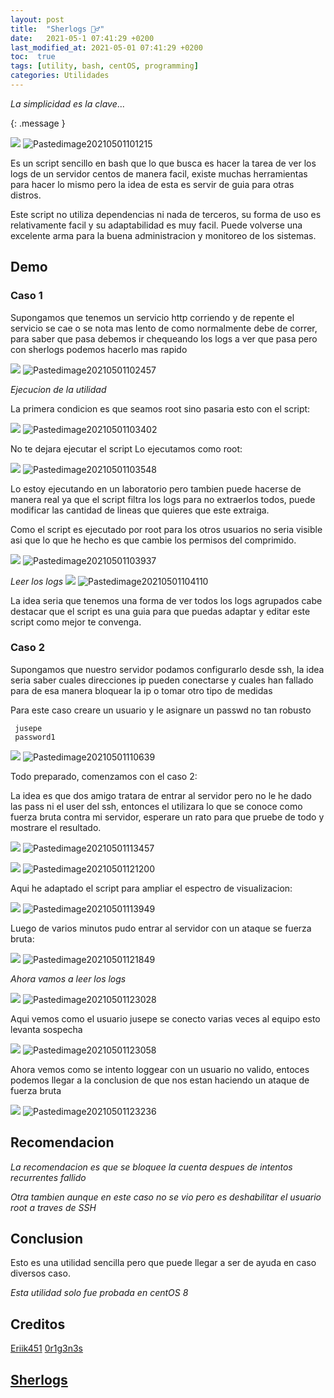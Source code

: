 ```yaml
---
layout: post
title:  "Sherlogs 🕵️‍♂️"
date:   2021-05-1 07:41:29 +0200
last_modified_at: 2021-05-01 07:41:29 +0200
toc:  true
tags: [utility, bash, centOS, programming]
categories: Utilidades
---
```


*La simplicidad es la clave*...

{: .message }


![](/images_blog/img_sherlogs/Pastedimage20210501101215.png) 
![Pastedimage20210501101215](https://user-images.githubusercontent.com/76759292/127757567-04e353de-6fa8-4808-bd57-30b4c1c1856a.png)


Es un script sencillo en bash que lo que busca es hacer la tarea de ver los logs de un servidor centos de manera facil, existe muchas herramientas para hacer lo mismo pero la idea de esta es servir de guia para otras distros.

Este script no utiliza dependencias ni nada de terceros, su forma de uso es relativamente facil y su adaptabilidad es muy facil. Puede volverse una excelente arma para la buena administracion y monitoreo de los sistemas. 

## Demo
### Caso 1

Supongamos que tenemos un servicio http corriendo y de repente el servicio se cae o se nota mas lento de como normalmente debe de correr, para saber que pasa debemos ir chequeando los logs a ver que pasa pero con sherlogs podemos hacerlo mas rapido

![](/images_blog/img_sherlogs/Pastedimage20210501102457.png)
![Pastedimage20210501102457](https://user-images.githubusercontent.com/76759292/127757572-f71c120c-6f40-4ad0-a644-49b4012e7f0e.png)


*Ejecucion de la utilidad*

La primera condicion es que seamos root sino pasaria esto con el script:

![](/images_blog/img_sherlogs/Pastedimage20210501103402.png)
![Pastedimage20210501103402](https://user-images.githubusercontent.com/76759292/127757577-93fe5092-5bf8-433e-ac1b-ca0153d0ca37.png)


No te dejara ejecutar el script 
Lo ejecutamos como root:
 
![](/images_blog/img_sherlogs/Pastedimage20210501103548.png)
![Pastedimage20210501103548](https://user-images.githubusercontent.com/76759292/127757582-2e10f041-cfe2-460f-b9f3-41306de1c349.png)

 
Lo estoy ejecutando en un laboratorio pero tambien puede hacerse de manera real ya que el script filtra los logs para no extraerlos todos, puede modificar las cantidad de lineas que quieres que este extraiga.
 
Como el script es ejecutado por root para los otros usuarios no seria visible asi que lo que he hecho es que cambie los permisos del comprimido.

![](/images_blog/img_sherlogs/Pastedimage20210501103937.png)
 ![Pastedimage20210501103937](https://user-images.githubusercontent.com/76759292/127757585-0ecd5052-1adb-4479-8db6-4ef51c0c648d.png)

 
*Leer los logs*
![](/images_blog/img_sherlogs/Pastedimage20210501104110.png)
![Pastedimage20210501104110](https://user-images.githubusercontent.com/76759292/127757590-84b5be20-5cf7-4cf3-840c-0b4a43bbe631.png)

La idea seria que tenemos una forma de ver todos los logs agrupados cabe destacar que el script es una guia para que puedas adaptar y editar este script como mejor te convenga.
 
### Caso 2
 
Supongamos que nuestro servidor podamos configurarlo desde ssh, la idea seria saber cuales direcciones ip pueden conectarse y cuales han fallado para de esa manera bloquear la ip o tomar otro tipo de medidas
 
Para este caso creare un usuario y le asignare un passwd no tan robusto
```
 jusepe
 password1
```
 
![](/images_blog/img_sherlogs/Pastedimage20210501110639.png)
![Pastedimage20210501110639](https://user-images.githubusercontent.com/76759292/127757596-87998fc2-edd1-458a-a45f-aae85380b511.png)


Todo preparado, comenzamos con el caso 2:
 
La idea es que dos amigo tratara de entrar al servidor pero no le he dado las pass ni el user del ssh, entonces el utilizara lo que se conoce como fuerza bruta contra mi servidor, esperare un rato para que pruebe de todo y mostrare el resultado.
 
![](/images_blog/img_sherlogs/Pastedimage20210501113457.png)
![Pastedimage20210501113457](https://user-images.githubusercontent.com/76759292/127757598-8eaadb62-e184-4c0f-893a-0219d214e1b8.png)


![](/images_blog/img_sherlogs/Pastedimage20210501121200.png)
![Pastedimage20210501121200](https://user-images.githubusercontent.com/76759292/127757605-1cc14ada-e23a-470b-a4ea-d14fa63b32e6.png)

 
Aqui he adaptado el script para ampliar el espectro de visualizacion:
 
![](/images_blog/img_sherlogs/Pastedimage20210501113949.png)
![Pastedimage20210501113949](https://user-images.githubusercontent.com/76759292/127757611-08b08fa1-c237-4911-bc7c-83baf3cd7fa6.png)

Luego de varios minutos pudo entrar al servidor con un ataque se fuerza bruta:
 
![](/images_blog/img_sherlogs/Pastedimage20210501121849.png)
![Pastedimage20210501121849](https://user-images.githubusercontent.com/76759292/127757618-d3e65a29-4456-485e-b159-89ef1022bc33.png)

 
*Ahora vamos a leer los logs*
 
![](/images_blog/img_sherlogs/Pastedimage20210501123028.png)
![Pastedimage20210501123028](https://user-images.githubusercontent.com/76759292/127757622-09e4716c-f8c2-490c-b47a-1c1348e89205.png)
 

Aqui vemos como el usuario jusepe se conecto varias veces al equipo esto levanta sospecha

![](/images_blog/img_sherlogs/Pastedimage20210501123058.png)
![Pastedimage20210501123058](https://user-images.githubusercontent.com/76759292/127757625-91026585-1efb-4a1f-ae25-4397986cdd21.png)

 
Ahora vemos como se intento loggear con un usuario no valido, entoces podemos llegar a la conclusion de que nos estan haciendo un ataque de fuerza bruta 

![](/images_blog/img_sherlogs/Pastedimage20210501123236.png)
![Pastedimage20210501123236](https://user-images.githubusercontent.com/76759292/127757627-56543747-abeb-4301-83a6-753175f61871.png)
 
## Recomendacion
 *La recomendacion es que se bloquee la cuenta despues de intentos recurrentes fallido*
 
 *Otra tambien aunque en este caso no se vio pero es deshabilitar el usuario root a traves de SSH*
## Conclusion
 
 Esto es una utilidad sencilla pero que puede llegar a ser de ayuda en caso diversos caso.
 
 *Esta utilidad solo fue probada en centOS 8*
 
## Creditos
[Eriik451](https://twitter.com/Eriik451)
[0r1g3n3s](https://twitter.com/0r1g3n3s)

## [Sherlogs](https://github.com/b3nj1-1/sherlogs)
